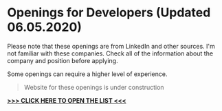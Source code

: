# Openings for Developers (Updated 06.05.2020)

Please note that these openings are from LinkedIn and other sources. 
I'm not familiar with these companies. 
Check all of the information about the company and position before applying.

Some openings can require a higher level of experience.

> Website for these openings is under construction

**[ >>> CLICK HERE TO OPEN THE LIST <<< ](https://hellnar.github.io/openings/Openings.html "")**
